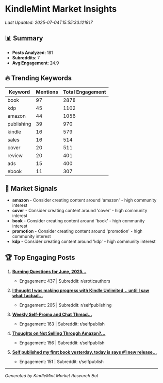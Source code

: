 # KindleMint Market Insights

*Last Updated: 2025-07-04T15:55:33.121817*

## 📊 Summary

- **Posts Analyzed**: 181
- **Subreddits**: 7
- **Avg Engagement**: 24.9

## 🔥 Trending Keywords

| Keyword | Mentions | Total Engagement |
|---------|----------|------------------|
| book | 97 | 2878 |
| kdp | 45 | 1102 |
| amazon | 44 | 1056 |
| publishing | 39 | 970 |
| kindle | 16 | 579 |
| sales | 16 | 514 |
| cover | 20 | 511 |
| review | 20 | 401 |
| ads | 15 | 400 |
| ebook | 11 | 307 |

## 🎯 Market Signals

- **amazon** - Consider creating content around 'amazon' - high community interest
- **cover** - Consider creating content around 'cover' - high community interest
- **book** - Consider creating content around 'book' - high community interest
- **promotion** - Consider creating content around 'promotion' - high community interest
- **kdp** - Consider creating content around 'kdp' - high community interest

## 🏆 Top Engaging Posts

1. **[Burning Questions for June, 2025...](https://www.reddit.com/r/eroticauthors/comments/1l0j0ab/burning_questions_for_june_2025/)**
   - Engagement: 437 | Subreddit: r/eroticauthors

1. **[I thought I was making progress with Kindle Unlimited… until I saw what I actual...](https://www.reddit.com/r/selfpublishing/comments/1loas9n/i_thought_i_was_making_progress_with_kindle/)**
   - Engagement: 205 | Subreddit: r/selfpublishing

1. **[Weekly Self-Promo and Chat Thread...](https://www.reddit.com/r/selfpublish/comments/1lny230/weekly_selfpromo_and_chat_thread/)**
   - Engagement: 163 | Subreddit: r/selfpublish

1. **[Thoughts on Not Selling Through Amazon?...](https://www.reddit.com/r/selfpublish/comments/1lqvkg7/thoughts_on_not_selling_through_amazon/)**
   - Engagement: 156 | Subreddit: r/selfpublish

1. **[Self published my first book yesterday, today is says #1 new release...](https://www.reddit.com/r/selfpublish/comments/1lrow66/self_published_my_first_book_yesterday_today_is/)**
   - Engagement: 151 | Subreddit: r/selfpublish


---
*Generated by KindleMint Market Research Bot*
